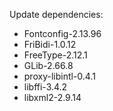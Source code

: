 Update dependencies:
- Fontconfig-2.13.96
- FriBidi-1.0.12
- FreeType-2.12.1
- GLib-2.66.8
- proxy-libintl-0.4.1
- libffi-3.4.2
- libxml2-2.9.14
